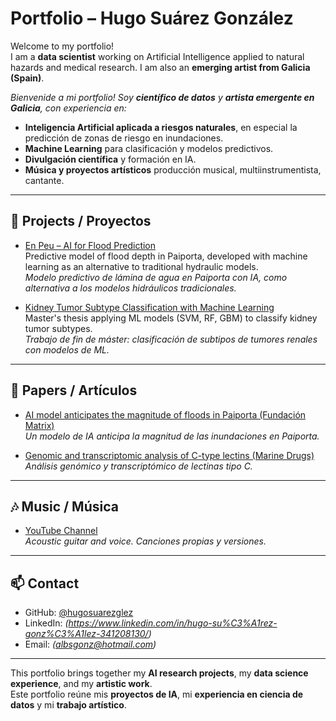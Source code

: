 # Portfolio – Hugo Suárez González

Welcome to my portfolio!  
I am a **data scientist** working on Artificial Intelligence applied to natural hazards and medical research. I am also an **emerging artist from Galicia (Spain)**.

*Bienvenide a mi portfolio! Soy **científico de datos** y **artista emergente en Galicia**, con experiencia en:*
- **Inteligencia Artificial aplicada a riesgos naturales**, en especial la predicción de zonas de riesgo en inundaciones.  
- **Machine Learning** para clasificación y modelos predictivos.  
- **Divulgación científica** y formación en IA.  
- **Música y proyectos artísticos** producción musical, multiinstrumentista, cantante.


---

## 🚀 Projects / Proyectos

- [En Peu – AI for Flood Prediction](https://github.com/ANFAIA/En-Peu)  
  Predictive model of flood depth in Paiporta, developed with machine learning as an alternative to traditional hydraulic models.  
  _Modelo predictivo de lámina de agua en Paiporta con IA, como alternativa a los modelos hidráulicos tradicionales._

- [Kidney Tumor Subtype Classification with Machine Learning](https://github.com/hugosuarezglez/SVM_RCC)  
  Master's thesis applying ML models (SVM, RF, GBM) to classify kidney tumor subtypes.  
  _Trabajo de fin de máster: clasificación de subtipos de tumores renales con modelos de ML._

---

## 📄 Papers / Artículos

- [AI model anticipates the magnitude of floods in Paiporta (Fundación Matrix)](https://fundacionmatrix.es/un-modelo-de-inteligencia-artificial-anticipa-la-magnitud-de-las-inundaciones-en-paiporta/)  
  _Un modelo de IA anticipa la magnitud de las inundaciones en Paiporta._

- [Genomic and transcriptomic analysis of C-type lectins (Marine Drugs)](https://pubmed.ncbi.nlm.nih.gov/37103393/)  
  _Análisis genómico y transcriptómico de lectinas tipo C._

---

## 🎶 Music / Música

- [YouTube Channel](https://www.youtube.com/channel/UCXuUF7yy-JMzUpsWXKgVkxA)  
  _Acoustic guitar and voice. Canciones propias y versiones._

---

## 📫 Contact

- GitHub: [@hugosuarezglez](https://github.com/hugosuarezglez)  
- LinkedIn: *(https://www.linkedin.com/in/hugo-su%C3%A1rez-gonz%C3%A1lez-341208130/)*  
- Email: *(albsgonz@hotmail.com)*  

---

This portfolio brings together my **AI research projects**, my **data science experience**, and my **artistic work**.  
Este portfolio reúne mis **proyectos de IA**, mi **experiencia en ciencia de datos** y mi **trabajo artístico**.





